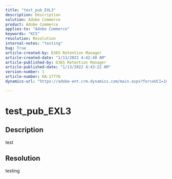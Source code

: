```yaml
---
title: "test_pub_EXL3"
description: Description
solution: Adobe Commerce
product: Adobe Commerce
applies-to: "Adobe Commerce"
keywords: "KCS"
resolution: Resolution
internal-notes: "testing"
bug: True
article-created-by: D365 Retention Manager
article-created-date: "1/13/2022 4:42:48 AM"
article-published-by: D365 Retention Manager
article-published-date: "1/13/2022 4:43:22 AM"
version-number: 1
article-number: KA-17776
dynamics-url: "https://adobe-ent.crm.dynamics.com/main.aspx?forceUCI=1&pagetype=entityrecord&etn=knowledgearticle&id=15fa483c-2b74-ec11-8943-000d3a59efff"

---
```

# test_pub_EXL3

## Description

test

## Resolution


testing
